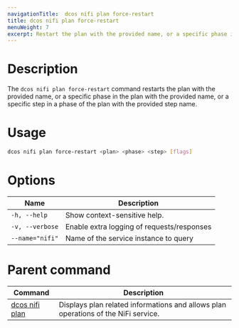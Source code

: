 ```yaml
---
navigationTitle:  dcos nifi plan force-restart
title: dcos nifi plan force-restart
menuWeight: 7
excerpt: Restart the plan with the provided name, or a specific phase in the plan with the provided name, or a specific step in a phase of the plan with the provided step name.
---
```


# Description
The `dcos nifi plan force-restart` command restarts the plan with the provided name, or a specific phase in the plan with the provided name, or a specific step in a phase of the plan with the provided step name.


# Usage

```bash
dcos nifi plan force-restart <plan> <phase> <step> [flags]
```

# Options

| Name |  Description |
|---------|-------------|
| `-h, --help`   |  Show context-sensitive help. |
| `-v, --verbose`   |  Enable extra logging of requests/responses |
| `--name="nifi"`   |  Name of the service instance to query |



# Parent command

| Command | Description |
|---------|-------------|
| [dcos nifi plan](../) | Displays plan related informations and allows plan operations of the NiFi service. |
